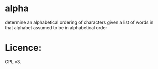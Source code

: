 # alpha
determine an alphabetical ordering of characters given a list of words in that alphabet assumed to be in alphabetical order


# Licence: 

GPL v3.
